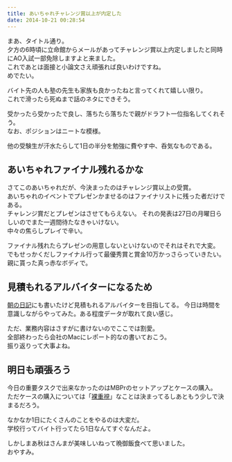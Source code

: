 ```yaml
---
title: あいちゃれチャレンジ賞以上が内定した
date: 2014-10-21 00:28:54
---
```


まあ、タイトル通り。  
夕方の6時頃に立命館からメールがあってチャレンジ賞以上内定しましたと同時にAO入試一部免除しますよと来ました。  
これであとは面接と小論文さえ頑張れば良いわけですね。  
めでたい。

バイト先の人も塾の先生も家族も良かったねと言ってくれて嬉しい限り。  
これで滑ったら死ぬまで話のネタにできそう。

受かったら受かったで良し、落ちたら落ちたで親がドラフト一位指名してくれそう。  
なお、ポジションはニートな模様。

他の受験生が汗水たらして1日の半分を勉強に費やす中、呑気なものである。

## あいちゃれファイナル残れるかな
さてこのあいちゃれだが、今決まったのはチャレンジ賞以上の受賞。  
あいちゃれのイベントでプレゼンかませるのはファイナリストに残った者だけである。  
チャレンジ賞だとプレゼンはさせてもらえない。
それの発表は27日の月曜日らしいのでまた一週間待たなきゃいけない。  
中々の焦らしプレイで辛い。

ファイナル残れたらプレゼンの用意しないといけないのでそれはそれで大変。  
でもせっかくだしファイナル行って最優秀賞と賞金10万かっさらっていきたい。  
親に貰った真っ赤なボディで。

## 見積もれるアルバイターになるため
[朝の日記](http://p1ch-jp.github.io/journal/141020-started/)にも書いたけど見積もれるアルバイターを目指してる。
今日は時間を意識しながらやってみた。ある程度データが取れて良い感じ。

ただ、業務内容はさすがに書けないのでここでは割愛。  
全部終わったら会社のMacにレポート的なの書いておこう。  
振り返りって大事よね。

## 明日も頑張ろう
今日の重要タスクで出来なかったのはMBPrのセットアップとケースの購入。  
ただケースの購入については「[裸重視](http://p1ch-jp.github.io/journal/think-mbpr-case/)」なことは決まってるしあともう少しで決まるだろう。

なかなか1日にたくさんのことをやるのは大変だ。  
学校行ってバイト行ってたら1日なんてすぐなんだよ。

しかしまあ秋はさんまが美味しいねって晩御飯食べて思いました。  
おやすみ。